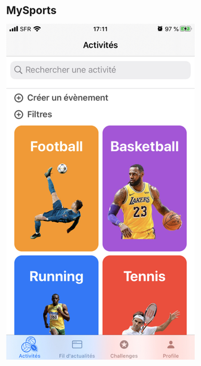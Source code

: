 # MySports

<img src="https://github.com/Abdelkrimnaji/MySports-iOS/blob/master/IMG_9F54712FEFDF-1.jpeg" width="800px" height="auto">
